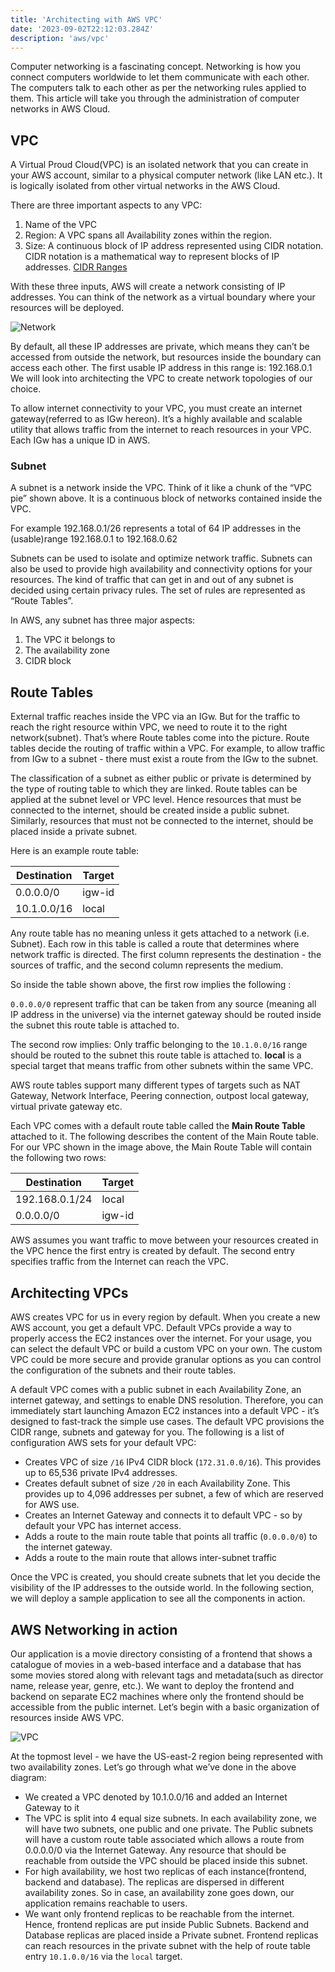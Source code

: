 ```yaml
---
title: 'Architecting with AWS VPC'
date: '2023-09-02T22:12:03.284Z'
description: 'aws/vpc'
---
```


Computer networking is a fascinating concept. Networking is how you connect computers worldwide to let them communicate with each other. The computers talk to each other as per the networking rules applied to them. This article will take you through the administration of computer networks in AWS Cloud.

## VPC

A Virtual Proud Cloud(VPC) is an isolated network that you can create in your AWS account, similar to a physical computer network (like LAN etc.). It is logically isolated from other virtual networks in the AWS Cloud.

There are three important aspects to any VPC:

1. Name of the VPC
2. Region: A VPC spans all Availability zones within the region.
3. Size: A continuous block of IP address represented using CIDR notation. CIDR notation is a mathematical way to represent blocks of IP addresses. [CIDR Ranges](https://en.wikipedia.org/wiki/Classless_Inter-Domain_Routing#CIDR_blocks)

With these three inputs, AWS will create a network consisting of IP addresses. You can think of the network as a virtual boundary where your resources will be deployed.

![Network](./network.svg)

By default, all these IP addresses are private, which means they can’t be accessed from outside the network, but resources inside the boundary can access each other. The first usable IP address in this range is: 192.168.0.1 We will look into architecting the VPC to create network topologies of our choice.

To allow internet connectivity to your VPC, you must create an internet gateway(referred to as IGw hereon). It’s a highly available and scalable utility that allows traffic from the internet to reach resources in your VPC. Each IGw has a unique ID in AWS.

### Subnet

A subnet is a network inside the VPC. Think of it like a chunk of the “VPC pie” shown above. It is a continuous block of networks contained inside the VPC.

For example 192.168.0.1/26 represents a total of 64 IP addresses in the (usable)range 192.168.0.1 to 192.168.0.62

Subnets can be used to isolate and optimize network traffic. Subnets can also be used to provide high availability and connectivity options for your resources. The kind of traffic that can get in and out of any subnet is decided using certain privacy rules. The set of rules are represented as “Route Tables”.

In AWS, any subnet has three major aspects:

1. The VPC it belongs to
2. The availability zone
3. CIDR block

## Route Tables

External traffic reaches inside the VPC via an IGw. But for the traffic to reach the right resource within VPC, we need to route it to the right network(subnet). That’s where Route tables come into the picture. Route tables decide the routing of traffic within a VPC. For example, to allow traffic from IGw to a subnet - there must exist a route from the IGw to the subnet.

The classification of a subnet as either public or private is determined by the type of routing table to which they are linked. Route tables can be applied at the subnet level or VPC level. Hence resources that must be connected to the internet, should be created inside a public subnet. Similarly, resources that must not be connected to the internet, should be placed inside a private subnet.

Here is an example route table:

| Destination | Target |
| ----------- | ------ |
| 0.0.0.0/0   | igw-id |
| 10.1.0.0/16 | local  |

Any route table has no meaning unless it gets attached to a network (i.e. Subnet). Each row in this table is called a route that determines where network traffic is directed. The first column represents the destination - the sources of traffic, and the second column represents the medium.

So inside the table shown above, the first row implies the following :

`0.0.0.0/0` represent traffic that can be taken from any source (meaning all IP address in the universe) via the internet gateway should be routed inside the subnet this route table is attached to.

The second row implies: Only traffic belonging to the `10.1.0.0/16` range should be routed to the subnet this route table is attached to. **local** is a special target that means traffic from other subnets within the same VPC.

AWS route tables support many different types of targets such as NAT Gateway, Network Interface, Peering connection, outpost local gateway, virtual private gateway etc.

Each VPC comes with a default route table called the **Main Route Table** attached to it. The following describes the content of the Main Route table. For our VPC shown in the image above, the Main Route Table will contain the following two rows:

| Destination    | Target |
| -------------- | ------ |
| 192.168.0.1/24 | local  |
| 0.0.0.0/0      | igw-id |

AWS assumes you want traffic to move between your resources created in the VPC hence the first entry is created by default. The second entry specifies traffic from the Internet can reach the VPC.

## Architecting VPCs

AWS creates VPC for us in every region by default. When you create a new AWS account, you get a default VPC. Default VPCs provide a way to properly access the EC2 instances over the internet. For your usage, you can select the default VPC or build a custom VPC on your own. The custom VPC could be more secure and provide granular options as you can control the configuration of the subnets and their route tables.

A default VPC comes with a public subnet in each Availability Zone, an internet gateway, and settings to enable DNS resolution. Therefore, you can immediately start launching Amazon EC2 instances into a default VPC - it’s designed to fast-track the simple use cases. The default VPC provisions the CIDR range, subnets and gateway for you. The following is a list of configuration AWS sets for your default VPC:

- Creates VPC of size `/16` IPv4 CIDR block (`172.31.0.0/16`). This provides up to 65,536 private IPv4 addresses.
- Creates default subnet of size `/20`  in each Availability Zone. This provides up to 4,096 addresses per subnet, a few of which are reserved for AWS use.
- Creates an Internet Gateway and connects it to default VPC - so by default your VPC has internet access.
- Adds a route to the main route table that points all traffic (`0.0.0.0/0`) to the internet gateway.
- Adds a route to the main route that allows inter-subnet traffic

Once the VPC is created, you should create subnets that let you decide the visibility of the IP addresses to the outside world. In the following section, we will deploy a sample application to see all the components in action.

## AWS Networking in action

Our application is a movie directory consisting of a frontend that shows a catalogue of movies in a web-based interface and a database that has some movies stored along with relevant tags and metadata(such as director name, release year, genre, etc.). We want to deploy the frontend and backend on separate EC2 machines where only the frontend should be accessible from the public internet. Let’s begin with a basic organization of resources inside AWS VPC.

![VPC](vpc.svg)

At the topmost level - we have the US-east-2 region being represented with two availability zones. Let’s go through what we’ve done in the above diagram:

- We created a VPC denoted by 10.1.0.0/16 and added an Internet Gateway to it
- The VPC is split into 4 equal size subnets. In each availability zone, we will have two subnets, one public and one private. The Public subnets will have a custom route table associated which allows a route from 0.0.0.0/0 via the Internet Gateway. Any resource that should be reachable from outside the VPC should be placed inside this subnet.
- For high availability, we host two replicas of each instance(frontend, backend and database). The replicas are dispersed in different availability zones. So in case, an availability zone goes down, our application remains reachable to users.
- We want only frontend replicas to be reachable from the internet. Hence, frontend replicas are put inside Public Subnets. Backend and Database replicas are placed inside a Private subnet. Frontend replicas can reach resources in the private subnet with the help of route table entry `10.1.0.0/16` via the `local` target.